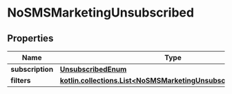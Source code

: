 
# NoSMSMarketingUnsubscribed

## Properties
| Name | Type | Description | Notes |
| ------------ | ------------- | ------------- | ------------- |
| **subscription** | [**UnsubscribedEnum**](UnsubscribedEnum.md) |  |  |
| **filters** | [**kotlin.collections.List&lt;NoSMSMarketingUnsubscribedFiltersInner&gt;**](NoSMSMarketingUnsubscribedFiltersInner.md) |  |  [optional] |



